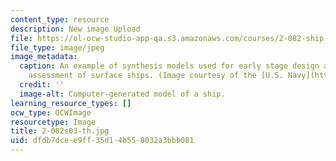 ```yaml
---
content_type: resource
description: New image Upload
file: https://ol-ocw-studio-app-qa.s3.amazonaws.com/courses/2-082-ship-structural-analysis-design-13-122-spring-2003/dfdb7dcee9ff35d14b558032a3bbb081_2-082s03-th.jpg
file_type: image/jpeg
image_metadata:
  caption: An example of synthesis models used for early stage design and technology
    assessment of surface ships. (Image courtesy of the [U.S. Navy](http://www.navy.mil/).)
  credit: ''
  image-alt: Computer-generated model of a ship.
learning_resource_types: []
ocw_type: OCWImage
resourcetype: Image
title: 2-082s03-th.jpg
uid: dfdb7dce-e9ff-35d1-4b55-8032a3bbb081
---
```

